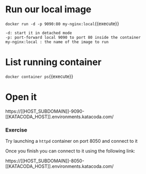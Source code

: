 # Run our local image

`docker run -d -p 9090:80 my-nginx:local`{{execute}}

```
-d: start it in detached mode
-p: port-forward local 9090 to port 80 inside the container
my-nginx:local : the name of the image to run
```


# List running container

`docker container ps`{{execute}}


# Open it

https://[[HOST_SUBDOMAIN]]-9090-[[KATACODA_HOST]].environments.katacoda.com/



### Exercise

Try launching a `httpd` container on port 8050 and connect to it



Once you finish you can connect to it using the following link:

https://[[HOST_SUBDOMAIN]]-8050-[[KATACODA_HOST]].environments.katacoda.com/
